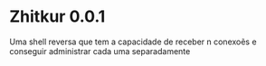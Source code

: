 # Zhitkur 0.0.1
Uma shell reversa que tem a capacidade de receber n conexoẽs e conseguir administrar cada uma separadamente

